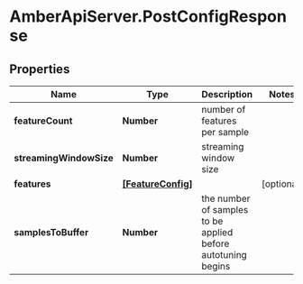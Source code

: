 # AmberApiServer.PostConfigResponse

## Properties
Name | Type | Description | Notes
------------ | ------------- | ------------- | -------------
**featureCount** | **Number** | number of features per sample | 
**streamingWindowSize** | **Number** | streaming window size | 
**features** | [**[FeatureConfig]**](FeatureConfig.md) |  | [optional] 
**samplesToBuffer** | **Number** | the number of samples to be applied before autotuning begins | 
